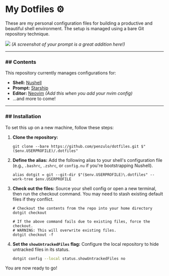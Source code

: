 # My Dotfiles ⚙️

These are my personal configuration files for building a productive and beautiful shell environment. The setup is managed using a bare Git repository technique.

![](https://user-images.githubusercontent.com/penzulo/repo/branch/screenshot.png)
*(A screenshot of your prompt is a great addition here!)*

---

### ## Contents

This repository currently manages configurations for:
* **Shell:** [Nushell](https://www.nushell.sh/)
* **Prompt:** [Starship](https://starship.rs/)
* **Editor:** [Neovim](https://neovim.io/) *(Add this when you add your nvim config)*
* ...and more to come!

---

### ## Installation

To set this up on a new machine, follow these steps:

1.  **Clone the repository:**
    ```nu
    git clone --bare https://github.com/penzulo/dotfiles.git $"($env.USERPROFILE)/.dotfiles"
    ```

2.  **Define the alias:**
    Add the following alias to your shell's configuration file (e.g., `.bashrc`, `.zshrc`, or `config.nu` if you're bootstrapping Nushell).
    ```nu
    alias dotgit = git --git-dir $"($env.USERPROFILE)\.dotfiles" --work-tree $env.USERPROFILE
    ```

3.  **Check out the files:**
    Source your shell config or open a new terminal, then run the checkout command. You may need to stash existing default files if they conflict.
    ```nu
    # Checkout the contents from the repo into your home directory
    dotgit checkout

    # If the above command fails due to existing files, force the checkout.
    # WARNING: This will overwrite existing files.
    dotgit checkout -f
    ```

4.  **Set the `showUntrackedFiles` flag:**
    Configure the local repository to hide untracked files in its status.
    ```sh
    dotgit config --local status.showUntrackedFiles no
    ```

You are now ready to go!
